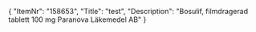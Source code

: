 {
  "ItemNr": "158653",
  "Title": "test",
  "Description": "Bosulif, filmdragerad tablett 100 mg Paranova Läkemedel AB"
}